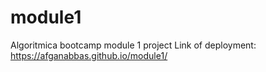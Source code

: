 # module1
Algoritmica bootcamp module 1 project
Link of deployment: https://afganabbas.github.io/module1/
